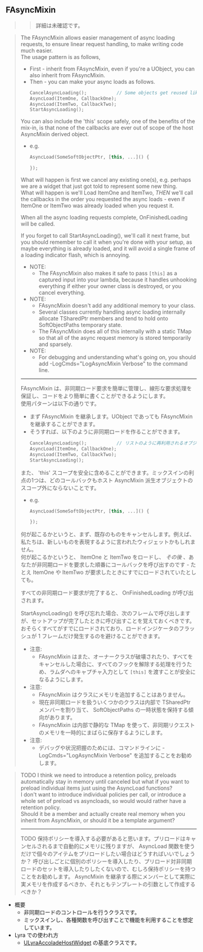 ## FAsyncMixin

>> 詳細は未確認です。

> The FAsyncMixin allows easier management of async loading requests, to ensure linear request handling, to make writing code much easier.  
> The usage pattern is as follows,  
> 
> - First - inherit from FAsyncMixin, even if you're a UObject, you can also inherit from FAsyncMixin.
> - Then - you can make your async loads as follows.
> 	``` c++
> 	CancelAsyncLoading();			// Some objects get reused like in lists, so it's important to cancel anything you had pending doesn't complete.
> 	AsyncLoad(ItemOne, CallbackOne);
> 	AsyncLoad(ItemTwo, CallbackTwo);
> 	StartAsyncLoading();
> 	```
> 
> You can also include the 'this' scope safely, one of the benefits of the mix-in, is that none of the callbacks are ever out of scope of the host AsyncMixin derived object.  
> - e.g.
> 	```c++
> 	AsyncLoad(SomeSoftObjectPtr, [this, ...]() {
> 
> 	});
> 	``` 
> 
> What will happen is first we cancel any existing one(s), e.g. perhaps we are a widget that just got told to represent some new thing.  
> What will happen is we'll Load ItemOne and ItemTwo, *THEN* we'll call the callbacks in the order you requested the async loads - even if ItemOne or ItemTwo was already loaded when you request it.  
> 
> When all the async loading requests complete, OnFinishedLoading will be called.  
>  
> If you forget to call StartAsyncLoading(), we'll call it next frame, but you should remember to call it when you're done with your setup, as maybe everything is already loaded, and it will avoid a single frame of a loading indicator flash, which is annoying.  
>  
> * NOTE:
> 	* The FAsyncMixin also makes it safe to pass ```[this]``` as a captured input into your lambda, because it handles unhooking everything if either your owner class is destroyed, or you cancel everything.
> * NOTE: 
> 	* FAsyncMixin doesn't add any additional memory to your class.
> 	* Several classes currently handling async loading internally allocate TSharedPtr<FStreamableHandle> members and tend to hold onto SoftObjectPaths temporary state.
> 	* The FAsyncMixin does all of this internally with a static TMap so that all of the async request memory is stored temporarily and sparsely.
> * NOTE:
> 	* For debugging and understanding what's going on, you should add -LogCmds="LogAsyncMixin Verbose" to the command line.
> 
> ----
> 
> FAsyncMixin は、非同期ロード要求を簡単に管理し、線形な要求処理を保証し、コードをより簡単に書くことができるようにします。   
> 使用パターンは以下の通りです。  
> 
> - まず FAsyncMixin を継承します。UObject であっても FAsyncMixin を継承することができます。
> - そうすれば、以下のように非同期ロードを作ることができます。
> 	``` c++
> 	CancelAsyncLoading();			// リストのように再利用されるオブジェクトもあるので、保留にしていたものが完了しない場合はキャンセルすることが重要です。
> 	AsyncLoad(ItemOne, CallbackOne);
> 	AsyncLoad(ItemTwo, CallbackTwo);
> 	StartAsyncLoading();
> 	```
> また、 'this' スコープを安全に含めることができます。ミックスインの利点の1つは、どのコールバックもホスト AsyncMixin 派生オブジェクトのスコープ外にならないことです。  
> - e.g.
> 	```c++
> 	AsyncLoad(SomeSoftObjectPtr, [this, ...]() {
> 
> 	});
> 	``` 
> 
> 何が起こるかというと、まず、既存のものをキャンセルします。例えば、私たちは、新しいものを表現するように言われたウィジェットかもしれません。  
> 何が起こるかというと、 ItemOne と ItemTwo をロードし、 *その後* 、あなたが非同期ロードを要求した順番にコールバックを呼び出すのです - たとえ ItemOne や ItemTwo が要求したときにすでにロードされていたとしても。  
> 
> すべての非同期ロード要求が完了すると、 OnFinishedLoading が呼び出されます。  
>  
> StartAsyncLoading() を呼び忘れた場合、次のフレームで呼び出しますが、セットアップが完了したときに呼び出すことを覚えておくべきです。おそらくすべてがすでにロードされており、ロードインジケータのフラッシュが 1 フレームだけ発生するのを避けることができます。  
>  
> * 注意:
> 	* FAsyncMixin はまた、オーナークラスが破壊されたり、すべてをキャンセルした場合に、すべてのフックを解除する処理を行うため、ラムダへのキャプチャ入力として ```[this]``` を渡すことが安全になるようにします。
> * 注意:
> 	* FAsyncMixin はクラスにメモリを追加することはありません。
> 	* 現在非同期ロードを扱ういくつかのクラスは内部で TSharedPtr<FStreamableHandle> メンバーを割り当て、 SoftObjectPaths の一時状態を保持する傾向があります。
> 	* FAsyncMixin は内部で静的な TMap を使って、非同期リクエストのメモリを一時的にまばらに保存するようにします。
> * 注意:
> 	* デバッグや状況把握のためには、コマンドラインに -LogCmds="LogAsyncMixin Verbose" を追加することをお勧めします。

> TODO 
> I think we need to introduce a retention policy, preloads automatically stay in memory until canceled but what if you want to preload individual items just using the AsyncLoad functions?  
> I don't want to introduce individual policies per call, or introduce a whole set of preload vs asyncloads, so would would rather have a retention policy.  
> Should it be a member and actually create real memory when you inherit from AsyncMixin, or should it be a template argument?
> 
> ----
> TODO
> 保持ポリシーを導入する必要があると思います。プリロードはキャンセルされるまで自動的にメモリに残りますが、 AsyncLoad 関数を使うだけで個々のアイテムをプリロードしたい場合はどうすればいいでしょうか？
> 呼び出しごとに個別のポリシーを導入したり、プリロード対非同期ロードのセットを導入したりしたくないので、むしろ保持ポリシーを持つことをお勧めします。 
> AsyncMixin を継承する際にメンバーとして実際に実メモリを作成するべきか、それともテンプレートの引数として作成するべきか？


* 概要
	* 非同期ロードのコントロールを行うクラスです。
	* ミックスインし、各種関数を呼び出すことで機能を利用することを想定しています。
* Lyra での使われ方
	* [ULyraAccoladeHostWidget] の基底クラスです。

<!--- ページ内のリンク --->

<!--- 自前の画像へのリンク --->

<!--- generated --->
[ULyraAccoladeHostWidget]: ../../Lyra/GameplayMessageAccolade/ULyraAccoladeHostWidget.md#ulyraaccoladehostwidget
